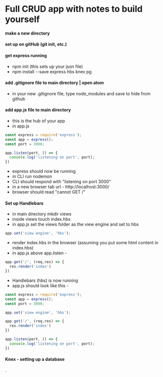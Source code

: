 # Full CRUD app with notes to build yourself

#### make a new directory
#### set up on gitHub (git init, etc.)
#### get express running
* npm init (this sets up your json file)
* npm install --save express hbs knex pg
#### add .gitignore file to main directory | open atom
* in your new .gitignore file, type node_modules and save to hide from github
#### add app.js file to main directory
* this is the hub of your app
* in app.js
``` javascript
const express = require('express');
const app = express();
const port = 3000;

app.listen(port, () => {
  console.log('listening on port', port);
})
```
- express should now be running
- in CLI run nodemon
- CLI should respond with "listening on port 3000"
- in a new browser tab url - http://localhost:3000/
- browser should read "cannot GET /"

#### Set up Handlebars
* in main directory mkdir views
* inside views touch index.hbs
* in app.js set the views folder as the view engine and set to hbs
``` javascript
app.set('view engine', 'hbs');
```
* render index.hbs in the browser (assuming you put some html content in index.hbs)
* in app.js above app.listen -
``` javascript
app.get('/', (req,res) => {
  res.render('index')
})
```
* Handlebars (hbs) is now running
* app.js should look like this -
``` javascript
const express = require('express');
const app = express();
const port = 3000;

app.set('view engine', 'hbs');

app.get('/', (req,res) => {
  res.render('index')
})

app.listen(port, () => {
  console.log('listening on port', port);
})
```

#### Knex - setting up a database























.
